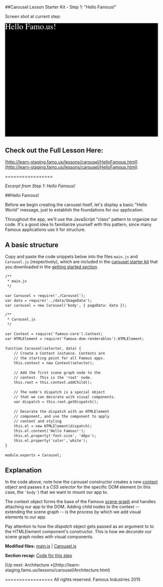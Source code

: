 ##Carousel Lesson Starter Kit  -  Step 1: "Hello Famous!"

Screen shot at current step:

![screenshot](./Screenshot.png)

## Check out the Full Lesson Here:
[http://learn-staging.famo.us/lessons/carousel/HelloFamous.html](http://learn-staging.famo.us/lessons/carousel/HelloFamous.html)

=================

_Excerpt from Step 1: Hello Famous!_

##Hello Famous!

<span class="intro-graf">
Before we begin creating the carousel itself, let's display a basic "Hello World" message, just to establish the foundations for our application.
</span>

Throughout the app, we'll use the JavaScript "class" pattern to organize our code. It's a good idea to familiarize yourself with this pattern, since many Famous applications use it for structure.

## A basic structure

Copy and paste the code snippets below into the files `main.js` and `Carousel.js` (respectively), which are included in the [carousel starter kit](https://github.famo.us/learn/lesson-carousel-steps/tree/master) that you downloaded in the [getting started section](GettingStarted.html).

    /**
     * main.js
     */

    var Carousel = require('./Carousel');
    var data = require('../data/ImageData');
    var carousel = new Carousel('body', { pageData: data });

<!-- -->

    /**
     * Carousel.js
     */

    var Context = require('famous-core').Context;
    var HTMLElement = require('famous-dom-renderables').HTMLElement;

    function Carousel(selector, data) {
        // Create a Context instance. Contexts are
        // the starting point for all Famous apps.
        this.context = new Context(selector);

        // Add the first scene graph node to the
        // context. This is the 'root' node.
        this.root = this.context.addChild();

        // The node's dispatch is a special object
        // that we can decorate with visual components.
        var dispatch = this.root.getDispatch();

        // Decorate the dispatch with an HTMLElement
        // component, and use the component to apply
        // content and styling
        this.el = new HTMLElement(dispatch);
        this.el.content('Hello Famous!');
        this.el.property('font-size', '40px');
        this.el.property('color','white');
    }

    module.exports = Carousel;

## Explanation

In the code above, note how the carousel constructor creates a new [context](#) object and passes it a _CSS selector_ for the specific DOM element (in this case, the `'body'`) that we want to mount our app to.

The context object forms the base of the Famous [scene graph](#) and handles attaching our app to the DOM. Adding child nodes to the context -- extending the scene graph -- is the process by which we add visual elements to our app.

Pay attention to how the _dispatch_ object gets passed as an argument to to the HTMLElement component's constructor. This is how we _decorate_ our scene graph nodes with visual components.


<div class="sidenote--other">
<p><strong>Modified files:</strong> <a href="https://github.famo.us/learn/lesson-carousel-steps/blob/step1/HelloFamous/src/carousel/main.js">main.js</a> | <a href="https://github.famo.us/learn/lesson-carousel-steps/blob/step1/HelloFamous/src/carousel/Carousel.js">Carousel.js</a></p>
</div>

<div class="sidenote">
<p><strong>Section recap:</strong> <a href="https://github.famo.us/learn/lesson-carousel-steps/tree/step1/HelloFamous">Code for this step</a></p>
</div>

<span class="cta">
[Up next: Architecture &raquo;](http://learn-staging.famo.us/lessons/carousel/Architecture.html)


=================
All rights reserved. Famous Industries 2015
